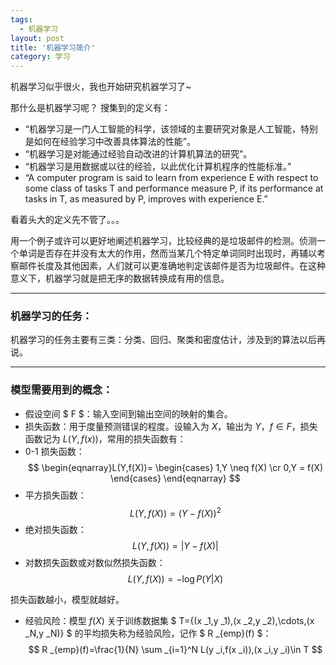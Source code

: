 ```yaml
---
tags:
  - 机器学习
layout: post
title: '机器学习简介'
category: 学习
---
```


机器学习似乎很火，我也开始研究机器学习了~

那什么是机器学习呢？ 搜集到的定义有：

* “机器学习是一门人工智能的科学，该领域的主要研究对象是人工智能，特别是如何在经验学习中改善具体算法的性能”。
* “机器学习是对能通过经验自动改进的计算机算法的研究”。 
* “机器学习是用数据或以往的经验，以此优化计算机程序的性能标准。” 
* “A computer program is said to learn from experience E with respect to some class of tasks T and performance measure P, if its performance at tasks in T, as measured by P, improves with experience E.”


看着头大的定义先不管了。。。

用一个例子或许可以更好地阐述机器学习，比较经典的是垃圾邮件的检测。侦测一个单词是否存在并没有太大的作用，然而当某几个特定单词同时出现时，再辅以考察邮件长度及其他因素，人们就可以更准确地判定该邮件是否为垃圾邮件。在这种意义下，机器学习就是把无序的数据转换成有用的信息。


***

### 机器学习的任务：

机器学习的任务主要有三类：分类、回归、聚类和密度估计，涉及到的算法以后再说。

***

### 模型需要用到的概念：

* 假设空间 $ F $：输入空间到输出空间的映射的集合。
* 损失函数：用于度量预测错误的程度。设输入为 $X$，输出为 $Y$，$f \in F$，损失函数记为 $L(Y,f(x))$，常用的损失函数有：
 * 0-1 损失函数：$$ \begin{eqnarray}L(Y,f(X))=
\begin{cases}
1,Y \neq f(X) \cr 0,Y = f(X)
\end{cases}
\end{eqnarray} $$
 * 平方损失函数：$$ L(Y,f(X))=(Y-f(X))^2 $$
 * 绝对损失函数：$$ L(Y,f(X))= \vert Y-f(X) \vert $$
 * 对数损失函数或对数似然损失函数：$$ L(Y,f(X))= -\log P(Y \vert X) $$

  损失函数越小，模型就越好。

* 经验风险：模型 $f(X)$ 关于训练数据集 $ T={(x _1,y _1),(x _2,y _2),\cdots,(x _N,y _N)} $ 的平均损失称为经验风险，记作 $ R _{emp}(f) $： $$ R _{emp}(f)=\frac{1}{N} \sum _{i=1}^N L(y _i,f(x _i)),(x _i,y _i)\in T $$
